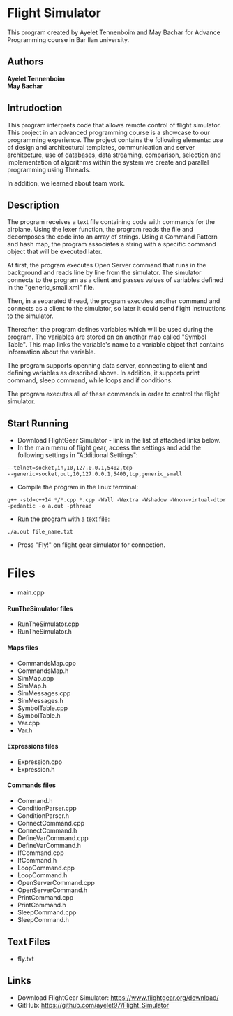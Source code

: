 # **Flight Simulator**

This program created by Ayelet Tennenboim and May Bachar for Advance Programming course in Bar Ilan university.

## Authors
**Ayelet Tennenboim**   
**May Bachar**

## Intrudoction
This program interprets code that allows remote control of flight simulator. This project in an advanced programming course is a showcase to our programming experience. The project contains the following elements: use of design and architectural templates, communication and server architecture, use of databases, data streaming, comparison, selection and implementation of algorithms within the system we create and parallel programming using Threads.

In addition, we learned about team work.

## Description
The program receives a text file containing code with commands for the airplane.
Using the lexer function, the program reads the file and decomposes the code into an array of strings. Using a Command Pattern and hash map, the program associates a string with a specific command object that will be executed later.

At first, the program executes Open Server command that runs in the background and reads line by line from the simulator. The simulator connects to the program as a client and passes values of variables defined in the "generic_small.xml" file‬‬.

Then, in a separated thread, the program executes another command and connects as a client to the simulator, so later it could send flight instructions to the simulator.

Thereafter, the program defines variables which will be used during the program. The variables are stored on on another map called "‫‪Symbol‬‬ Table‬‬". This map links the variable's name to a variable object that contains information about the variable.

The program supports openning data server, connecting to client and defining variables as described above. In addition, it supports print command, sleep command, while loops and if conditions.

The program executes all of these commands in order to control the flight simulator.

## Start Running
* Download FlightGear Simulator - link in the list of attached links below.
* In the main menu of flight gear, access the settings and add the following 	settings in "‫‪Additional‬‬ ‫‪Settings‬‬":
```
--telnet=socket,in,10,127.0.0.1,5402,tcp
--generic=socket,out,10,127.0.0.1,5400,tcp,generic_small
```
* Compile the program in the linux terminal:
```
g++ -std=c++14 */*.cpp *.cpp -Wall -Wextra -Wshadow -Wnon-virtual-dtor -pedantic -o a.out -pthread
```
* Run the program with a text file:
```
./a.out file_name.txt
```
* Press "Fly!" on flight gear simulator for connection.

# Files
* main.cpp

#### RunTheSimulator files
* RunTheSimulator.cpp
* RunTheSimulator.h

#### Maps files
* CommandsMap.cpp
* CommandsMap.h
* SimMap.cpp
* SimMap.h
* SimMessages.cpp
* SimMessages.h
* SymbolTable.cpp
* SymbolTable.h
* Var.cpp
* Var.h

#### Expressions files
* Expression.cpp
* Expression.h

#### Commands files
* Command.h
* ConditionParser.cpp
* ConditionParser.h
* ConnectCommand.cpp
* ConnectCommand.h
* DefineVarCommand.cpp
* DefineVarCommand.h
* IfCommand.cpp
* IfCommand.h
* LoopCommand.cpp
* LoopCommand.h
* OpenServerCommand.cpp
* OpenServerCommand.h
* PrintCommand.cpp
* PrintCommand.h
* SleepCommand.cpp
* SleepCommand.h

## Text Files
* fly.txt

## Links
* Download FlightGear Simulator: https://www.flightgear.org/download/
* GitHub: https://github.com/ayelet97/Flight_Simulator
